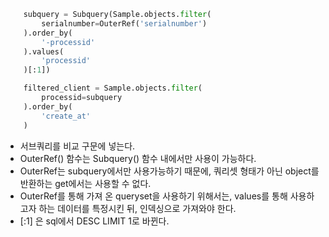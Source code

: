 ```python
    subquery = Subquery(Sample.objects.filter(
        serialnumber=OuterRef('serialnumber')
    ).order_by(
        '-processid'
    ).values(
        'processid'
    )[:1])

    filtered_client = Sample.objects.filter(
        processid=subquery
    ).order_by(
        'create_at'
    )
```

- 서브쿼리를 비교 구문에 넣는다. 
- OuterRef() 함수는 Subquery() 함수 내에서만 사용이 가능하다. 
- OuterRef는 subquery에서만 사용가능하기 때문에, 쿼리셋 형태가 아닌 object를 반환하는 get에서는 사용할 수 없다. 
- OuterRef를 통해 가져 온 queryset을 사용하기 위해서는, values를 통해 사용하고자 하는 데이터를 특정시킨 뒤, 인덱싱으로 가져와야 한다. 
- [:1] 은 sql에서 DESC LIMIT 1로 바뀐다.
